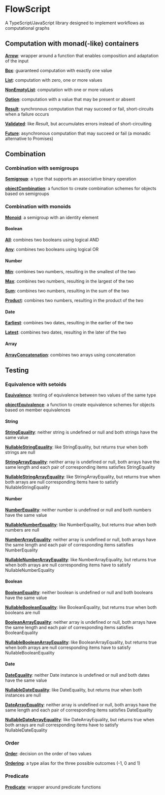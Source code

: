 # FlowScript

A TypeScript/JavaScript library designed to implement workflows as computational graphs

## Computation with monad(-like) containers

[**Arrow**](src/arrow/Arrow.ts): wrapper around a function that enables composition and adaptation of the input  

[**Box**](src/box/Box.ts): guaranteed computation with exactly one value

[**List**](src/list/List.ts): computation with zero, one or more values

[**NonEmptyList**](src/list/NonEmptyList.ts): computation with one or more values

[**Option**](src/option/Option.ts): computation with a value that may be present or absent

[**Result**](src/result/Result.ts): synchronous computation that may succeed or fail, short-circuits when a failure occurs

[**Validated**](src/validated/Validated.ts): like *Result*, but accumulates errors instead of short-circuiting

[**Future**](src/future/Future.ts): asynchronous computation that may succeed or fail (a monadic alternative to Promises)

## Combination

### Combination with semigroups

[**Semigroup**](src/combination/Semigroup.ts): a type that supports an associative binary operation

[**objectCombination**](src/combination/ObjectCombination.ts): a function to create combination schemes for objects based on semigroups

### Combination with monoids

[**Monoid**](src/combination/Monoid.ts): a semigroup with an identity element

#### Boolean

[**All**](src/combination/Monoid.ts): combines two booleans using logical AND

[**Any**](src/combination/Monoid.ts): combines two booleans using logical OR

#### Number

[**Min**](src/combination/Monoid.ts): combines two numbers, resulting in the smallest of the two

[**Max**](src/combination/Monoid.ts): combines two numbers, resulting in the largest of the two

[**Sum**](src/combination/Monoid.ts): combines two numbers, resulting in the sum of the two

[**Product**](src/combination/Monoid.ts): combines two numbers, resulting in the product of the two

#### Date

[**Earliest**](src/combination/Monoid.ts): combines two dates, resulting in the earlier of the two

[**Latest**](src/combination/Monoid.ts): combines two dates, resulting in the later of the two

#### Array

[**ArrayConcatenation**](src/combination/Monoid.ts): combines two arrays using concatenation

## Testing

### Equivalence with setoids

[**Equivalence**](src/equivalence/Equivalence.ts): testing of equivalence between two values of the same type

[**objectEquivalence**](src/combination/ObjectEquivalence.ts): a function to create equivalence schemes for objects based on member equivalences

#### String

[**StringEquality**](src/equivalence/Equality.ts): neither string is undefined or null and both strings have the same value  

[**NullableStringEquality**](src/equivalence/Equality.ts): like StringEquality, but returns *true* when both strings are null

[**StringArrayEquality**](src/equivalence/ArrayEquality.ts): neither array is undefined or null, both arrays have the same length and each pair of corresponding items satisfies StringEquality

[**NullableStringArrayEquality**](src/equivalence/ArrayEquality.ts): like StringArrayEquality, but returns true when both arrays are null corresponding items have to satisfy NullableStringEquality 

#### Number

[**NumberEquality**](src/equivalence/Equality.ts): neither number is undefined or null and both numbers have the same value  

[**NullableNumberEquality**](src/equivalence/Equality.ts): like NumberEquality, but returns *true* when both numbers are null

[**NumberArrayEquality**](src/equivalence/ArrayEquality.ts): neither array is undefined or null, both arrays have the same length and each pair of corresponding items satisfies NumberEquality

[**NullableNumberArrayEquality**](src/equivalence/ArrayEquality.ts): like NumberArrayEquality, but returns true when both arrays are null corresponding items have to satisfy NullableNumberEquality

#### Boolean

[**BooleanEquality**](src/equivalence/Equality.ts): neither boolean is undefined or null and both booleans have the same value

[**NullableBooleanEquality**](src/equivalence/Equality.ts): like BooleanEquality, but returns *true* when both booleans are null

[**BooleanArrayEquality**](src/equivalence/ArrayEquality.ts): neither array is undefined or null, both arrays have the same length and each pair of corresponding items satisfies BooleanEquality

[**NullableBooleanArrayEquality**](src/equivalence/ArrayEquality.ts): like BooleanArrayEquality, but returns true when both arrays are null corresponding items have to satisfy NullableBooleanEquality

#### Date

[**DateEquality**](src/equivalence/Equality.ts): neither Date instance is undefined or null and both dates have the same value

[**NullableDateEquality**](src/equivalence/Equality.ts): like DateEquality, but returns *true* when both instances are null

[**DateArrayEquality**](src/equivalence/ArrayEquality.ts): neither array is undefined or null, both arrays have the same length and each pair of corresponding items satisfies DateEquality

[**NullableDateArrayEquality**](src/equivalence/ArrayEquality.ts): like DateArrayEquality, but returns true when both arrays are null corresponding items have to satisfy NullableDateEquality

### Order

[**Order**](src/order/Order.ts): decision on the order of two values 

[**Ordering**](src/order/Order.ts): a type alias for the three possible outcomes (-1, 0 and 1)

### Predicate

[**Predicate**](src/predicate/Predicate.ts): wrapper around predicate functions